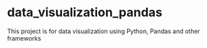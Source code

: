 # data_visualization_pandas
This project is for data visualization using Python, Pandas and other frameworks
